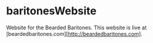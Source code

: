 # baritonesWebsite
Website for the Bearded Baritones.  This website is live at
[beardedbaritones.com][http://beardedbaritones.com].  

